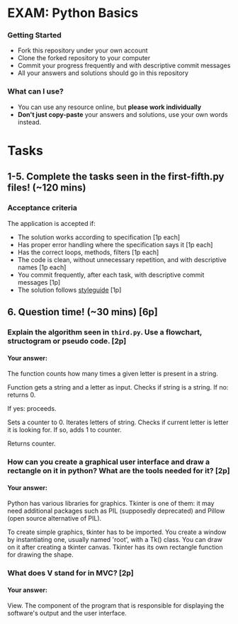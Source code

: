 # EXAM: Python Basics

### Getting Started
 - Fork this repository under your own account
 - Clone the forked repository to your computer
 - Commit your progress frequently and with descriptive commit messages
 - All your answers and solutions should go in this repository

### What can I use?
- You can use any resource online, but **please work individually**
- **Don't just copy-paste** your answers and solutions, use your own words instead.


# Tasks
## 1-5. Complete the tasks seen in the first-fifth.py files! (~120 mins)
### Acceptance criteria
The application is accepted if:
- The solution works according to specification [1p each]
- Has proper error handling where the specification says it [1p each]
- Has the correct loops, methods, filters [1p each]
- The code is clean, without unnecessary repetition, and with descriptive names [1p each]
- You commit frequently, after each task, with descriptive commit messages [1p]
- The solution follows [styleguide](https://github.com/greenfox-academy/teaching-materials/blob/master/styleguide/python.md) [1p]

## 6. Question time! (~30 mins) [6p]

### Explain the algorithm seen in `third.py`. Use a flowchart, structogram or pseudo code. [2p]
#### Your answer:

The function counts how many times a given letter is present in a string.

Function gets a string and a letter as input.
  Checks if string is a string.
  If no: returns 0.

  If yes: proceeds.

  Sets a counter to 0.
  Iterates letters of string.
  Checks if current letter is letter it is looking for.
    If so, adds 1 to counter.

  Returns counter.

### How can you create a graphical user interface and draw a rectangle on it in python? What are the tools needed for it? [2p]
#### Your answer:

Python has various libraries for graphics. Tkinter is one of them: it may need additional packages such as PIL (supposedly deprecated) and Pillow (open source alternative of PIL).

To create simple graphics, tkinter has to be imported.
You create a window by instantiating one, usually named 'root', with a Tk() class. You can draw on it after creating a tkinter canvas. Tkinter has its own rectangle function for drawing the shape.

### What does V stand for in MVC? [2p]
#### Your answer:

View. The component of the program that is responsible for displaying the software's output and the user interface.
